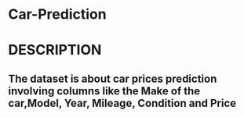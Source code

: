 # Car-Prediction
# DESCRIPTION
## The dataset is about car prices prediction involving columns like the Make of the car,Model, Year, Mileage, Condition and Price
